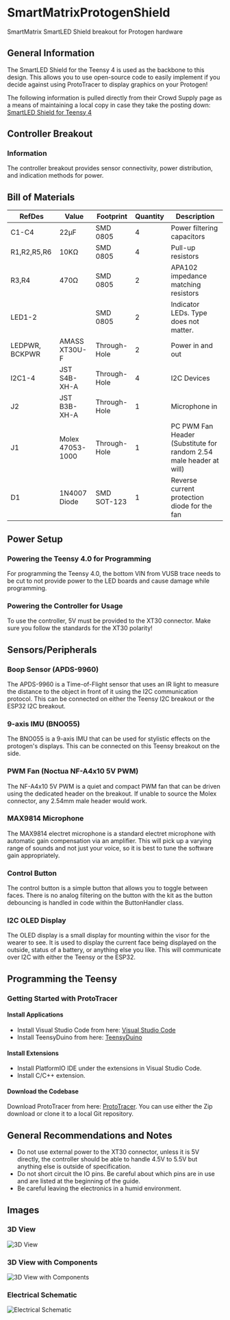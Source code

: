 # SmartMatrixProtogenShield
SmartMatrix SmartLED Shield breakout for Protogen hardware


## General Information
The SmartLED Shield for the Teensy 4 is used as the backbone to this design. This allows you to use open-source code to easily implement if you decide against using ProtoTracer to display graphics on your Protogen!

The following information is pulled directly from their Crowd Supply page as a means of maintaining a local copy in case they take the posting down:
[SmartLED Shield for Teensy 4](https://www.crowdsupply.com/pixelmatix/smartled-shield-for-teensy-4)

## Controller Breakout

### Information
The controller breakout provides sensor connectivity, power distribution, and indication methods for power.

## Bill of Materials

| **RefDes**     | **Value**        | **Footprint** | **Quantity** | **Description**                                                    |
|----------------|------------------|---------------|--------------|--------------------------------------------------------------------|
| C1-C4          | 22µF             | SMD 0805      | 4            | Power filtering capacitors                                         |
| R1,R2,R5,R6    | 10KΩ             | SMD 0805      | 4            | Pull-up resistors                                                  |
| R3,R4          | 470Ω             | SMD 0805      | 2            | APA102 impedance matching resistors                                |
| LED1-2         |                  | SMD 0805      | 2            | Indicator LEDs. Type does not matter.                              |
| LEDPWR, BCKPWR | AMASS XT30U-F    | Through-Hole  | 2            | Power in and out                                                   |
| I2C1-4         | JST S4B-XH-A     | Through-Hole  | 4            | I2C Devices                                                        |
| J2             | JST B3B-XH-A     | Through-Hole  | 1            | Microphone in                                                      |
| J1             | Molex 47053-1000 | Through-Hole  | 1            | PC PWM Fan Header (Substitute for random 2.54 male header at will) |
| D1             | 1N4007 Diode     | SMD SOT-123   | 1            | Reverse current protection diode for the fan                       |

## Power Setup

### Powering the Teensy 4.0 for Programming
For programming the Teensy 4.0, the bottom VIN from VUSB trace needs to be cut to not provide power to the LED boards and cause damage while programming.

### Powering the Controller for Usage
To use the controller, 5V must be provided to the XT30 connector. Make sure you follow the standards for the XT30 polarity!

## Sensors/Peripherals

### Boop Sensor (APDS-9960)
The APDS-9960 is a Time-of-Flight sensor that uses an IR light to measure the distance to the object in front of it using the I2C communication protocol. This can be connected on either the Teensy I2C breakout or the ESP32 I2C breakout.

### 9-axis IMU (BNO055)
The BNO055 is a 9-axis IMU that can be used for stylistic effects on the protogen's displays. This can be connected on this Teensy breakout on the side.

### PWM Fan (Noctua NF-A4x10 5V PWM)
The NF-A4x10 5V PWM is a quiet and compact PWM fan that can be driven using the dedicated header on the breakout. If unable to source the Molex connector, any 2.54mm male header would work.

### MAX9814 Microphone
The MAX9814 electret microphone is a standard electret microphone with automatic gain compensation via an amplifier. This will pick up a varying range of sounds and not just your voice, so it is best to tune the software gain appropriately.

### Control Button
The control button is a simple button that allows you to toggle between faces. There is no analog filtering on the button with the kit as the button debouncing is handled in code within the ButtonHandler class.

### I2C OLED Display
The OLED display is a small display for mounting within the visor for the wearer to see. It is used to display the current face being displayed on the outside, status of a battery, or anything else you like. This will communicate over I2C with either the Teensy or the ESP32.

## Programming the Teensy

### Getting Started with ProtoTracer

#### Install Applications
- Install Visual Studio Code from here: [Visual Studio Code](https://code.visualstudio.com/)
- Install TeensyDuino from here: [TeensyDuino](https://www.pjrc.com/teensy/td_download.html)

#### Install Extensions
- Install PlatformIO IDE under the extensions in Visual Studio Code.
- Install C/C++ extension.

#### Download the Codebase
Download ProtoTracer from here: [ProtoTracer](https://github.com/coelacant1/ProtoTracer). You can use either the Zip download or clone it to a local Git repository.


## General Recommendations and Notes
- Do not use external power to the XT30 connector, unless it is 5V directly, the controller should be able to handle 4.5V to 5.5V but anything else is outside of specification.
- Do not short circuit the IO pins. Be careful about which pins are in use and are listed at the beginning of the guide.
- Be careful leaving the electronics in a humid environment.

## Images

### 3D View
![3D View](Pictures/3D.png)

### 3D View with Components
![3D View with Components](Pictures/3DComponents.png)

### Electrical Schematic
![Electrical Schematic](Pictures/Schematic.png)
